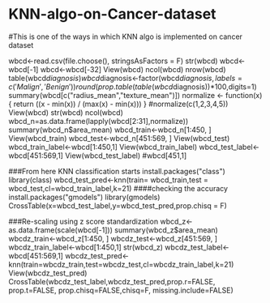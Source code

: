 # KNN-algo-on-Cancer-dataset
#This is one of the ways in which KNN algo is implemented on cancer dataset

wbcd<-read.csv(file.choose(), stringsAsFactors = F)
str(wbcd)
wbcd<-wbcd[-1]
wbcd<-wbcd[-32]
View(wbcd)
ncol(wbcd)
nrow(wbcd)
table(wbcd$diagnosis)
wbcd$diagnosis<-factor(wbcd$diagnosis,labels = c('Malign','Benign'))
round(prop.table(table(wbcd$diagnosis))*100,digits=1)
summary(wbcd[c("radius_mean","texture_mean")])
normalize <- function(x) {
  return ((x - min(x)) / (max(x) - min(x)))
}
#normalize(c(1,2,3,4,5))
View(wbcd)
str(wbcd)
ncol(wbcd)
wbcd_n=as.data.frame(lapply(wbcd[2:31],normalize))
summary(wbcd_n$area_mean)
wbcd_train<-wbcd_n[1:450, ]
View(wbcd_train)
wbcd_test<-wbcd_n[451:569, ]
View(wbcd_test)
wbcd_train_label<-wbcd[1:450,1]
View(wbcd_train_label)
wbcd_test_label<-wbcd[451:569,1]
View(wbcd_test_label)
#wbcd[451,1]

###From here KNN classification starts
install.packages("class")
library(class)
wbcd_test_pred<-knn(train= wbcd_train,test = wbcd_test,cl=wbcd_train_label,k=21)
####checking the accuracy 
install.packages("gmodels")
library(gmodels)
CrossTable(x=wbcd_test_label,y=wbcd_test_pred,prop.chisq = F)

###Re-scaling using z score standardization
wbcd_z<-as.data.frame(scale(wbcd[-1]))
summary(wbcd_z$area_mean)
wbcdz_train<-wbcd_z[1:450, ]
wbcdz_test<-wbcd_z[451:569, ]
wbcdz_train_label<-wbcd[1:450,1]
str(wbcd_z)
wbcdz_test_label<-wbcd[451:569,1]
wbcdz_test_pred<-knn(train=wbcdz_train,test=wbcdz_test,cl=wbcdz_train_label,k=21)
View(wbcdz_test_pred)
CrossTable(wbcdz_test_label,wbcdz_test_pred,prop.r=FALSE,
           prop.t=FALSE, prop.chisq=FALSE,chisq=F, missing.include=FALSE)
